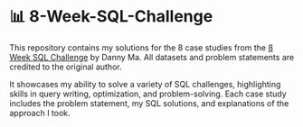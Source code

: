 # 📊 8-Week-SQL-Challenge

This repository contains my solutions for the 8 case studies from the [8 Week SQL Challenge](https://8weeksqlchallenge.com/) by Danny Ma.
All datasets and problem statements are credited to the original author.

It showcases my ability to solve a variety of SQL challenges, highlighting skills in query writing, optimization, and problem-solving. Each case study includes the problem statement, my SQL solutions, and explanations of the approach I took.
